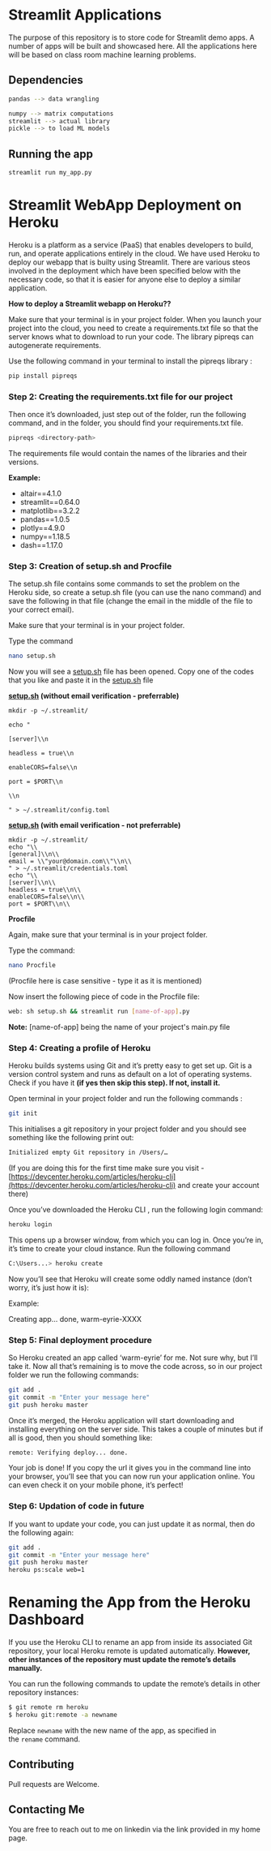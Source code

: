 # Streamlit Applications
The purpose of this repository is to store code for Streamlit demo apps. A number of apps will be built 
and showcased here. All the applications here will be based on class room machine learning problems.


## Dependencies
```bash
pandas --> data wrangling

numpy --> matrix computations
streamlit --> actual library
pickle --> to load ML models
```

## Running the app

```bash
streamlit run my_app.py
```
# Streamlit WebApp Deployment on Heroku

Heroku is a platform as a service (PaaS) that enables developers to build, run, and operate applications entirely in the cloud. We have used Heroku to deploy our webapp that is builty using Streamlit. There are various steos involved in the deployment which have been specified below with the necessary code, so that it is easier for anyone else to deploy a similar application.

**How to deploy a Streamlit webapp on Heroku??**

Make sure that your terminal is in your project folder. When you launch your project into the cloud, you need to create a requirements.txt file so that the server knows what to download to run your code. The library pipreqs can autogenerate requirements.

Use the following command in your terminal to install the pipreqs library :

```bash
pip install pipreqs
```

### Step 2: Creating the requirements.txt file for our project

Then once it’s downloaded, just step out of the folder, run the following command, and in the folder, you should find your requirements.txt file.

```bash
pipreqs <directory-path>
```

The requirements file would contain the names of the libraries and their versions.

**Example:**

- altair==4.1.0
- streamlit==0.64.0
- matplotlib==3.2.2
- pandas==1.0.5
- plotly==4.9.0
- numpy==1.18.5
- dash==1.17.0

### Step 3: Creation of setup.sh and Procfile

The setup.sh file contains some commands to set the problem on the Heroku side, so create a setup.sh file (you can use the nano command) and save the following in that file (change the email in the middle of the file to your correct email).

Make sure that your terminal is in your project folder.

Type the command

```bash
nano setup.sh
```

Now you will see a [setup.sh](http://setup.sh/) file has been opened. Copy one of the codes that you like and paste it in the [setup.sh](http://setup.sh/) file

**[setup.sh](http://setup.sh/) (without email verification - preferrable)**

```
mkdir -p ~/.streamlit/

echo "

[server]\\n

headless = true\\n

enableCORS=false\\n

port = $PORT\\n

\\n

" > ~/.streamlit/config.toml

```

**[setup.sh](http://setup.sh/) (with email verification - not preferrable)**

```
mkdir -p ~/.streamlit/
echo "\\
[general]\\n\\
email = \\"your@domain.com\\"\\n\\
" > ~/.streamlit/credentials.toml
echo "\\
[server]\\n\\
headless = true\\n\\
enableCORS=false\\n\\
port = $PORT\\n\\

```

**Procfile**

Again, make sure that your terminal is in your project folder.

Type the command:

```bash
nano Procfile  
```

(Procfile here is case sensitive - type it as it is mentioned)

Now insert the following piece of code in the Procfile file:

```bash
web: sh setup.sh && streamlit run [name-of-app].py
```

**Note:** [name-of-app] being the name of your project's main.py file

### Step 4: Creating a profile of Heroku

Heroku builds systems using Git and it’s pretty easy to get set up. Git is a version control system and runs as default on a lot of operating systems.
Check if you have it **(if yes then skip this step). If not, install it.**

Open terminal in your project folder and run the following commands :

```bash
git init
```

This initialises a git repository in your project folder and you should see something like the following print out:

```bash
Initialized empty Git repository in /Users/…
```

(If you are doing this for the first time make sure you visit - [https://devcenter.heroku.com/articles/heroku-cli](https://devcenter.heroku.com/articles/heroku-cli) and create your account there)

Once you’ve downloaded the Heroku CLI , run the following login command:

```bash
heroku login
```

This opens up a browser window, from which you can log in.
Once you’re in, it’s time to create your cloud instance. Run the following command

```bash
C:\Users...> heroku create
```

Now you’ll see that Heroku will create some oddly named instance (don’t worry, it’s just how it is):

Example:

Creating app... done, warm-eyrie-XXXX

### Step 5: Final deployment procedure

So Heroku created an app called ‘warm-eyrie’ for me. Not sure why, but I’ll take it. Now
all that’s remaining is to move the code across, so in our project folder we run the
following commands:

```bash
git add .
git commit -m "Enter your message here"
git push heroku master
```

Once it’s merged, the Heroku application will start downloading and installing
everything on the server side. This takes a couple of minutes but if all is good, then you
should something like:

```bash
remote: Verifying deploy... done.
```

Your job is done! If you copy the url it gives you in the command line into your browser, you’ll see that you can now run your application online. You can even check it on your mobile phone, it’s perfect!

### Step 6: Updation of code in future

If you want to update your code, you can just update it as normal, then do the following
again:

```bash
git add .
git commit -m "Enter your message here"
git push heroku master
heroku ps:scale web=1
```
# Renaming the App from the Heroku Dashboard

If you use the Heroku CLI to rename an app from inside its associated Git repository, your local Heroku remote is updated automatically. **However, other instances of the repository must update the remote’s details manually.**

You can run the following commands to update the remote’s details in other repository instances:

```bash
$ git remote rm heroku
$ heroku git:remote -a newname
```

Replace `newname` with the new name of the app, as specified in the `rename` command.


## Contributing

Pull requests are Welcome.


## Contacting Me
You are free to reach out to me on linkedin via the 
link provided in my home page.
